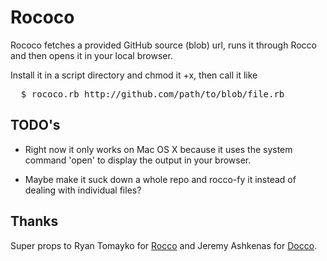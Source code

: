 Rococo
======

Rococo fetches a provided GitHub source (blob) url, runs it through Rocco and
then opens it in your local browser.

Install it in a script directory and chmod it +x, then call it like

<pre>
  $ rococo.rb http://github.com/path/to/blob/file.rb
</pre>

TODO's
------

* Right now it only works on Mac OS X because it uses the system command 'open' to display the output in your browser.

* Maybe make it suck down a whole repo and rocco-fy it instead of dealing with individual files?

Thanks
------

Super props to Ryan Tomayko for [Rocco](https://github.com/rtomayko/rocco) and Jeremy Ashkenas for [Docco](http://jashkenas.github.com/docco/).
